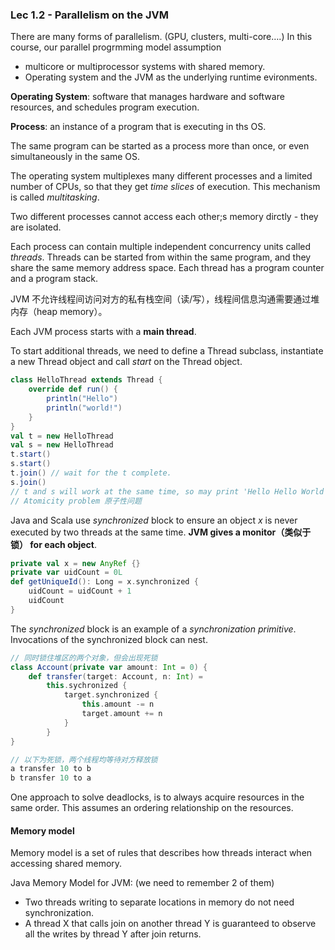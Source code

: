 ### Lec 1.2 - Parallelism on the JVM

There are many forms of parallelism. (GPU, clusters, multi-core….) In this course, our parallel progrmming model assumption

- multicore or multiprocessor systems with shared memory.
- Operating system and the JVM as the underlying runtime evironments.

**Operating System**: software that manages hardware and software resources, and schedules program execution.

**Process**: an instance of a program that is executing in ths OS.

The same program can be started as a process more than once, or even simultaneously in the same OS.

The operating system multiplexes many different processes and a limited number of CPUs, so that they get *time slices* of execution. This mechanism is called *multitasking*.

Two different processes cannot access each other;s memory dirctly - they are isolated.



Each process can contain multiple independent concurrency units called *threads*. Threads can be started from within the same program, and they share the same memory address space.  Each thread has a program counter and a program stack.



JVM 不允许线程间访问对方的私有栈空间（读/写），线程间信息沟通需要通过堆内存（heap memory）。

Each JVM process starts with a **main thread**. 

To start additional threads, we need to define a Thread subclass, instantiate a new Thread object and call *start* on the Thread object.

```scala
class HelloThread extends Thread {
    override def run() {
        println("Hello")
        println("world!")
    }
}
val t = new HelloThread
val s = new HelloThread
t.start()
s.start()
t.join() // wait for the t complete.
s.join()
// t and s will work at the same time, so may print 'Hello Hello World World'
// Atomicity problem 原子性问题
```



Java and Scala use *synchronized* block to ensure an object *x* is never executed by two threads at the same time. **JVM gives a monitor（类似于锁） for each object**.

```scala
private val x = new AnyRef {}
private var uidCount = 0L
def getUniqueId(): Long = x.synchronized {
    uidCount = uidCount + 1 
    uidCount
}
```

The *synchronized* block is an example of a *synchronization primitive*. Invocations of the synchronized block can nest.

```scala
// 同时锁住堆区的两个对象，但会出现死锁
class Account(private var amount: Int = 0) {
    def transfer(target: Account, n: Int) =
    	this.sychronized {
            target.synchronized {
                this.amount -= n
                target.amount += n
            }
    	}
}

// 以下为死锁，两个线程均等待对方释放锁
a transfer 10 to b
b transfer 10 to a
```

One approach to solve deadlocks, is to always acquire resources in the same order. This assumes an ordering relationship on the resources.



#### Memory model

Memory model is a set of rules that describes how threads interact when accessing shared memory.

Java Memory Model for JVM: (we need to remember 2 of them)

- Two threads writing to separate locations in memory do not need synchronization.
- A thread X that calls join on another thread Y is guaranteed to observe all the writes by thread Y after join returns.





